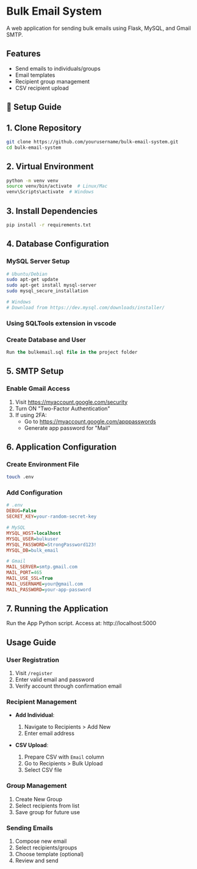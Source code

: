 # Bulk Email System

A web application for sending bulk emails using Flask, MySQL, and Gmail SMTP.

## Features
- Send emails to individuals/groups
- Email templates
- Recipient group management
- CSV recipient upload

## 🚀 Setup Guide

## 1. Clone Repository
```bash
git clone https://github.com/yourusername/bulk-email-system.git
cd bulk-email-system
```

## 2. Virtual Environment

```bash
python -m venv venv
source venv/bin/activate  # Linux/Mac
venv\Scripts\activate  # Windows
```

## 3. Install Dependencies

```bash
pip install -r requirements.txt
```

## 4. Database Configuration

### MySQL Server Setup

```bash
# Ubuntu/Debian
sudo apt-get update
sudo apt-get install mysql-server
sudo mysql_secure_installation

# Windows
# Download from https://dev.mysql.com/downloads/installer/
```
### Using SQLTools extension in vscode 



### Create Database and User

```sql 
Run the bulkemail.sql file in the project folder  

```

## 5. SMTP Setup

### Enable Gmail Access

1. Visit https://myaccount.google.com/security
2. Turn ON "Two-Factor Authentication"
3. If using 2FA:
   - Go to https://myaccount.google.com/apppasswords
   - Generate app password for "Mail"

## 6. Application Configuration

### Create Environment File

```bash
touch .env
```

### Add Configuration

```ini
# .env
DEBUG=False
SECRET_KEY=your-random-secret-key

# MySQL
MYSQL_HOST=localhost
MYSQL_USER=bulkuser
MYSQL_PASSWORD=StrongPassword123!
MYSQL_DB=bulk_email

# Gmail
MAIL_SERVER=smtp.gmail.com
MAIL_PORT=465
MAIL_USE_SSL=True
MAIL_USERNAME=your@gmail.com
MAIL_PASSWORD=your-app-password
```

## 7. Running the Application
Run the App Python script.
Access at: http://localhost:5000

## Usage Guide

### User Registration

1. Visit `/register`
2. Enter valid email and password
3. Verify account through confirmation email

### Recipient Management

- **Add Individual**:
  1. Navigate to Recipients > Add New
  2. Enter email address

- **CSV Upload**:
  1. Prepare CSV with `Email` column
  2. Go to Recipients > Bulk Upload
  3. Select CSV file

### Group Management

1. Create New Group
2. Select recipients from list
3. Save group for future use

### Sending Emails

1. Compose new email
2. Select recipients/groups
3. Choose template (optional)
4. Review and send


